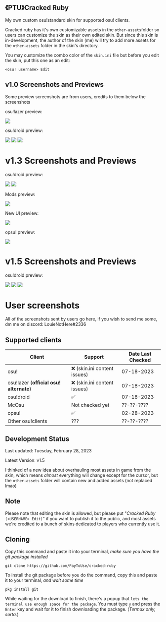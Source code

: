 ## 《PTU》Cracked Ruby
My own custom osu!standard skin for supported osu! clients.

Cracked ruby has it's own customizable assets in the `other-assets`folder so users can customize the skin as their own edited skin. But since this skin is in-development, the author of the skin (me) will try to add more assets for the `other-assets` folder in the skin's directory.

You may customize the combo color of the `skin.ini` file but before you edit the skin, put this one as an edit:

```
<osu! username> Edit
```

## v1.0 Screenshots and Previews
Some preview screenshots are from users, credits to them below the screenshots

osu!lazer preview:

<img src="screenshots/Screenshot_20230211_132451_sh.ppy.osulazer.jpg"></img>

osu!droid preview:

<img src="screenshots/Screenshot_20230211_131411_ru.nsu.ccfit.zuev.osuplus.jpg"></img>
<img src="screenshots/Screenshot_20230211_131429_ru.nsu.ccfit.zuev.osuplus.jpg"></img>
<img src="screenshots/Screenshot_20230211_131451_ru.nsu.ccfit.zuev.osuplus.jpg"></img>

# v1.3 Screenshots and Previews

osu!droid preview:

<img src="screenshots/Screenshot_20230228_160645_ru.nsu.ccfit.zuev.osuplus.jpg"></img>
<img src="screenshots/Screenshot_20230228_160655_ru.nsu.ccfit.zuev.osuplus.jpg"></img>

Mods preview:

<img src="screenshots/Screenshot_20230228_160751_ru.nsu.ccfit.zuev.osuplus.jpg"></img>

New UI preview:

<img src="screenshots/Screenshot_20230228_164902_ru.nsu.ccfit.zuev.osuplus.jpg"></img>

opsu! preview:

<img src="screenshots/opsu-preview.gif"></img>

# v1.5 Screenshots and Previews

osu!droid preview:

<img src="screenshots/Screenshot_20230602_064146_ru.nsu.ccfit.zuev.osuplus.jpg"></img>
<img src="screenshots/Screenshot_20230602_064158_ru.nsu.ccfit.zuev.osuplus.jpg"></img>
<img src="screenshots/Screenshot_20230602_064200_ru.nsu.ccfit.zuev.osuplus.jpg"></img>


# User screenshots
 
All of the screenshots sent by users go here, if you wish to send me some, dm me on discord: LouieNotHere#2336

## Supported clients

| Client | Support | Date Last Checked |
| ------------ | ------------ | ------------ |
| osu! | ❌ (skin.ini content issues) | 07-18-2023 |
| osu!lazer (**official osu! alternate**) | ❌ (skin.ini content issues) | 07-18-2023 |
| osu!droid | ✅ | 07-18-2023 |
| McOsu | Not checked yet | ??-??-???? |
| opsu! | ✅ | 02-28-2023 |
| Other osu!clients | ??? | ??-??-???? |

## Development Status
Last updated: Tuesday, February 28, 2023

Latest Version: v1.5

I thinked of a new idea about overhauling most assets in game from the skin, which means *almost* everything will change except for the cursor, but the `other-assets` folder will contain new and added assets (not replaced lmao)

## Note
Please note that editing the skin is allowed, but please put "*Cracked Ruby* `(<USERNAME> Edit)`" if you want to publish it to the public, and most assets we're credited to a bunch of skins dedicated to players who currently use it.

## Cloning
Copy this command and paste it into your terminal, *make sure you have the git package installed*

```
git clone https://github.com/PayToUse/cracked-ruby
```

To install the git package before you do the command, copy this and paste it to your terminal, *and wait some time*

```
pkg install git
```

While waiting for the download to finish, there's a popup that `lets the terminal use enough space for the package`. You must type `y` and press the `Enter` key and wait for it to finish downloading the package. (*Termux only, sorta.*)
